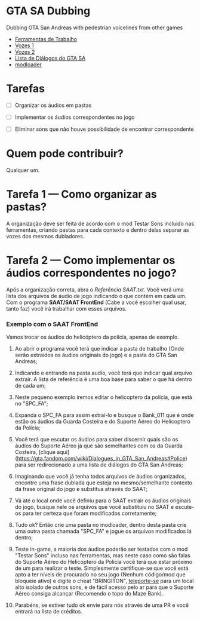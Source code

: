 # **GTA SA Dubbing**
 Dubbing GTA San Andreas with pedestrian voicelines from other games
 
 
 
 
 
 * [Ferramentas de Trabalho](https://drive.google.com/file/d/1WT_4IkQdQznxmS3nxMEQZ7IoTtWnw-DC/view?usp=sharing)
 * [Vozes 1](https://drive.google.com/file/d/1-0etIGLhm7OEVZB4wCXdiTqNJMipqUYs)
 * [Vozes 2](http://drive.google.com/file/d/1ut3zmpCanYMjA3I-qRBSkQptywAaP_xP)
 * [Lista de Diálogos do GTA SA](https://gta.fandom.com/wiki/Dialogues_in_GTA_San_Andreas#Police)
 * [modloader](https://www.mixmods.com.br/2015/01/SA-Modloader.html)



# **Tarefas**

- [ ] Organizar os áudios em pastas

- [ ] Implementar os áudios correspondentes no jogo

- [ ] Eliminar sons que não houve possibilidade de encontrar correspondente


# **Quem pode contribuir?**

Qualquer um.




# **Tarefa 1** — Como organizar as pastas?

A organização deve ser feita de acordo com o mod Testar Sons incluido nas ferramentas, criando pastas para cada contexto e dentro delas separar as vozes dos mesmos dubladores.




# **Tarefa 2** — Como implementar os áudios correspondentes no jogo?

Após a organização correta, abra o _Referência SAAT.txt_. Você verá uma lista dos arquivos de áudio de jogo indicando o que contém em cada um. Com o programa **SAAT/SAAT FrontEnd** (Cabe a você escolher qual usar, tanto faz) você irá trabalhar com esses arquivos.

### Exemplo com o SAAT FrontEnd

Vamos trocar os áudios do helicóptero da polícia, apenas de exemplo.

1. Ao abrir o programa você terá que indicar a pasta de trabalho (Onde serão extraídos os áudios originais do jogo) e a pasta do GTA San Andreas;

2. Indicando e entrando na pasta audio, você terá que indicar qual arquivo extrair. A lista de referência é uma boa base para saber o que há dentro de cada um;

3. Neste pequeno exemplo iremos editar o helicoptero da polícia, que está no "SPC_FA";

4. Expanda o SPC_FA para assim extraí-lo e busque o Bank_011 que é onde estão os áudios da Guarda Costeira e do Suporte Aéreo do Helicoptero da Polícia;

5. Você terá que escutar os áudios para saber discernir quais são os áudios do Suporte Aéreo já que são semelhantes com os da Guarda Costeira, [clique aqui]
(https://gta.fandom.com/wiki/Dialogues_in_GTA_San_Andreas#Police) para ser redirecionado a uma lista de diálogos do GTA San Andreas;

6. Imaginando que você já tenha todos arquivos de áudios organizados, encontre uma frase dublada que esteja no mesmo/semelhante contexto da frase original do jogo e substitua através do SAAT;

7. Vá até o local onde você definiu para o SAAT extrair os áudios originais do jogo, busque nele os arquivos que você substituiu no SAAT e escute-os para ter certeza que foram modificados corretamente;

8. Tudo ok? Então crie uma pasta no modloader, dentro desta pasta crie uma outra pasta chamada "SPC_FA" e jogue os arquivos modificados lá dentro;

9. Teste in-game, a maioria dos áudios poderão ser testados com o mod "Testar Sons" incluso nas ferramentas, mas neste caso como são falas do Suporte Aéreo do Helicóptero da Polícia você terá que estar próximo de um para realizar o teste. Simplesmente certifique-se que você está apto a ter níveis de procurado no seu jogo (Nenhum código/mod que bloqueie ativo) e digite o cheat "BRINGITON", [teleporte-se](https://www.mixmods.com.br/2019/06/super-fast-teleporter.html) para um local alto isolado de outros sons, e de fácil acesso pelo ar para que o Suporte Aéreo consiga alcançar (Recomendo o topo do Maze Bank).

10. Parabéns, se estiver tudo ok envie para nós através de uma PR e você entrará na lista de créditos.

